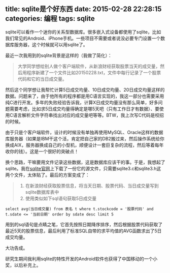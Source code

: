 title: sqlite是个好东西
date: 2015-02-28 22:28:15
categories: 编程
tags: sqlite
---
sqlite可以看作一个迷你的关系型数据库。很多嵌入式设备都使用了sqlite，比如我们常见的Android、iPhone手机。一些项目不需要或者说没必要专门设置一个数据库服务器，这个时候就可以用sqlite了。

最近一次我用到的sqlite背景是这样的（我做了简化）：<!--more-->

> 大学同学想给别人做个客户端软件，从新浪财经获取股票当天的成交量，然后用程序新建了一个文件比如20150228.txt，文件中每行记录了一个股票代码和它的当日成交量。

然后这个同学想让我帮忙计算5日成交均量、10日成交均量、20日成交均量这样的数据。问题来了，由于他所有的程序都是用C语言实现的，我这一部分也需要采用纯C进行开发。多年的失败经验告诉我，计算X日成交均量没有那么简单，好多问题需要考虑，比如求5日成交均量得确定是哪5天吧（只有工作日才有数据）、要使用C语言解析文件字符串找出对应的成交量吧等等。BTW，我上次写C代码是校招的时候。

由于只是个客户端软件，设计的时候没有单独再使用MySQL、Oracle这样的数据库服务器（如果是IBM干这个活，肯定把自己家的DB2搬过来，然后操作系统给你换成AIX，服务器换成自己的小型机，顺便设计一套巨复杂的流程，然后等着每年收你的钱）。这是一个很好的突破点！

换个思路，干嘛要用文件记录这些数据，这是数据库应该干的事。于是，我想起了sqlite。我在[sqlite官网](http://www.sqlite.org/)上下载了一份它的源文件，只需要sqlite3.c和sqlite3.h这两个文件，太体贴了。最后的方案变成了：

> 1. 在新浪财经获取股票信息，将当天日期、股票代码、当日成交量写到sqlite数据库表中
> 2. 使用类似如下sql语句获取5日成交量
> 
    select avg(当日成交量) from 表名 t where t.stockcode = '股票代码' and t.sdate <= '当前日期' order by sdate desc limit 5

用到的sql语句是点睛之笔，它首先按照日期降序排序，然后根据股票代码获取了最近5天的股票信息，最后利用了标准SQL自带的求平均值的AVG函数求出了5日成交均量。

大功告成。

研究生期间我利用sqlite的特性开发的Android软件也获得了中国移动的一个小奖，以后补充上。

